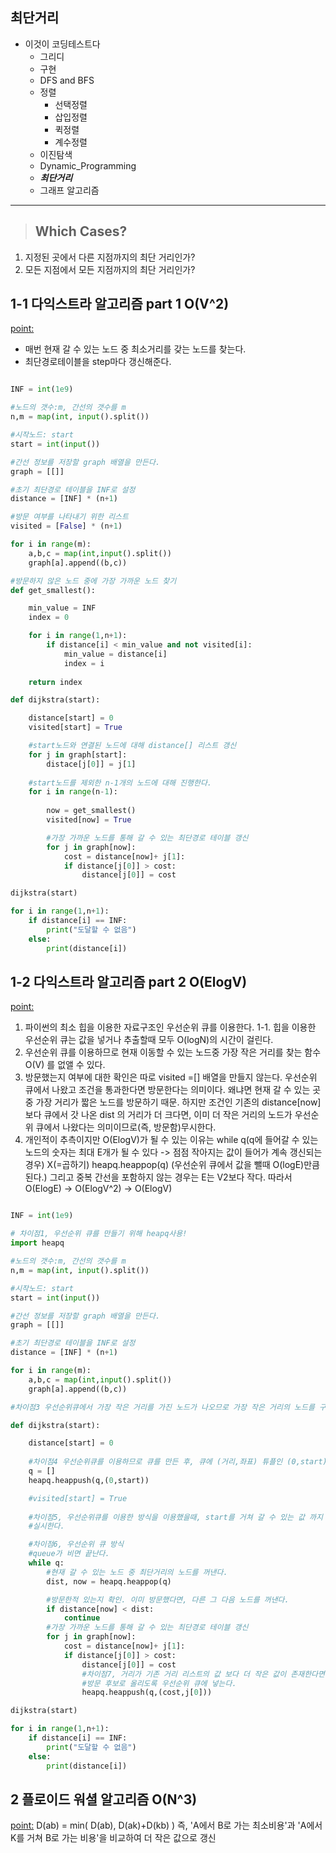 ## 최단거리
   
* 이것이 코딩테스트다
  * 그리디
  * 구현
  * DFS and BFS
  * 정렬
    * 선택정렬
    * 삽입정렬
    * 퀵정렬
    * 계수정렬
  * 이진탐색
  * Dynamic_Programming
  * ***최단거리***
  * 그래프 알고리즘
***   

>## Which Cases?

1. 지정된 곳에서 다른 지점까지의 최단 거리인가?
2. 모든 지점에서 모든 지점까지의 최단 거리인가?

## 1-1 다익스트라 알고리즘 part 1 O(V^2)
   
<point:> 
* 매번 현재 갈 수 있는 노드 중 최소거리를 갖는 노드를 찾는다.
* 최단경로테이블을 step마다 갱신해준다. 
   
```python

INF = int(1e9)

#노드의 갯수:m, 간선의 갯수를 m
n,m = map(int, input().split())

#시작노드: start
start = int(input())

#간선 정보를 저장할 graph 배열을 만든다.
graph = [[]]

#초기 최단경로 테이블을 INF로 설정
distance = [INF] * (n+1)

#방문 여부를 나타내기 위한 리스트
visited = [False] * (n+1)

for i in range(m):
    a,b,c = map(int,input().split())
    graph[a].append((b,c))

#방문하지 않은 노드 중에 가장 가까운 노드 찾기
def get_smallest():

    min_value = INF
    index = 0

    for i in range(1,n+1):
        if distance[i] < min_value and not visited[i]:
            min_value = distance[i]
            index = i
    
    return index

def dijkstra(start):

    distance[start] = 0
    visited[start] = True

    #start노드와 연결된 노드에 대해 distance[] 리스트 갱신
    for j in graph[start]:
        distace[j[0]] = j[1]
    
    #start노드를 제외한 n-1개의 노드에 대해 진행한다.
    for i in range(n-1):
        
        now = get_smallest()
        visited[now] = True

        #가장 가까운 노드를 통해 갈 수 있는 최단경로 테이블 갱신
        for j in graph[now]:
            cost = distance[now]+ j[1]:
            if distance[j[0]] > cost:
                distance[j[0]] = cost

dijkstra(start)

for i in range(1,n+1):
    if distance[i] == INF:
        print("도달할 수 없음")
    else:
        print(distance[i])

```

## 1-2 다익스트라 알고리즘 part 2 O(ElogV)

<point:>
1. 파이썬의 최소 힙을 이용한 자료구조인 우선순위 큐를 이용한다.
    1-1. 힙을 이용한 우선순위 큐는 값을 넣거나 추출할때 모두 O(logN)의 시간이 걸린다.
2. 우선순위 큐를 이용하므로 현재 이동할 수 있는 노드중 가장 작은 거리를 찾는 함수O(V) 를 없앨 수 있다.
3. 방문했는지 여부에 대한 확인은 따로 visited =[] 배열을 만들지 않는다. 
우선순위 큐에서 나왔고 조건을 통과한다면 방문한다는 의미이다. 
왜냐면 현재 갈 수 있는 곳 중 가장 거리가 짧은 노드를 방문하기 때문. 
하지만 조건인 기존의 distance[now] 보다 큐에서 갓 나온 dist 의 거리가 더 크다면, 
이미 더 작은 거리의 노드가 우선순위 큐에서 나왔다는 의미이므로(즉, 방문함)무시한다. 
4. 개인적이 추측이지만 O(ElogV)가 될 수 있는 이유는 while q(q에 들어갈 수 있는 노드의 숫자는 최대 E개가 될 수 있다 -> 점점 작아지는 값이 들어가 계속 갱신되는 경우) 
X(=곱하기) 
heapq.heappop(q) (우선순위 큐에서 값을 뺄때 O(logE)만큼 된다.) 그리고 중복 간선을 포함하지 않는 경우는 
E는 V2보다 작다. 따라서 O(ElogE) -> O(ElogV^2) -> O(ElogV)

```python

INF = int(1e9)

# 차이점1, 우선순위 큐를 만들기 위해 heapq사용!
import heapq

#노드의 갯수:m, 간선의 갯수를 m
n,m = map(int, input().split())

#시작노드: start
start = int(input())

#간선 정보를 저장할 graph 배열을 만든다.
graph = [[]]

#초기 최단경로 테이블을 INF로 설정
distance = [INF] * (n+1)

for i in range(m):
    a,b,c = map(int,input().split())
    graph[a].append((b,c))

#차이점3 우선순위큐에서 가장 작은 거리를 가진 노드가 나오므로 가장 작은 거리의 노드를 구하는 함수를 없앤다.

def dijkstra(start):

    distance[start] = 0
    
    #차이점4 우선순위큐를 이용하므로 큐를 만든 후, 큐에 (거리,좌표) 튜플인 (0,start)를 삽입한다.
    q = []
    heapq.heappush(q,(0,start))

    #visited[start] = True
    
    #차이점5, 우선순위큐를 이용한 방식을 이용했을때, start를 거쳐 갈 수 있는 값 까지 포함되므로 우선순위큐 방식을
    #실시한다.

    #차이점6, 우선순위 큐 방식  
    #queue가 비면 끝난다.
    while q:
        #현재 갈 수 있는 노드 중 최단거리의 노드를 꺼낸다.
        dist, now = heapq.heappop(q)

        #방문한적 있는지 확인. 이미 방문했다면, 다른 그 다음 노드를 꺼낸다.
        if distance[now] < dist:
            continue
        #가장 가까운 노드를 통해 갈 수 있는 최단경로 테이블 갱신
        for j in graph[now]:
            cost = distance[now]+ j[1]:
            if distance[j[0]] > cost:
                distance[j[0]] = cost
                #차이점7, 거리가 기존 거리 리스트의 값 보다 더 작은 값이 존재한다면, 
                #방문 후보로 올리도록 우선순위 큐에 넣는다.
                heapq.heappush(q,(cost,j[0]))

dijkstra(start)

for i in range(1,n+1):
    if distance[i] == INF:
        print("도달할 수 없음")
    else:
        print(distance[i])

```
   

## 2 플로이드 워셜 알고리즘 O(N^3)
<point:>
D(ab) = min( D(ab), D(ak)+D(kb) )
즉, 'A에서 B로 가는 최소비용'과 'A에서 K를 거쳐 B로 가는 비용'을 비교하여 더 작은 값으로 갱신
